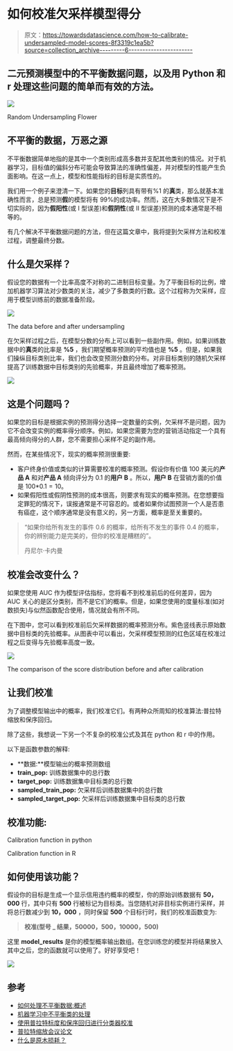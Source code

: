 # 如何校准欠采样模型得分

> 原文：<https://towardsdatascience.com/how-to-calibrate-undersampled-model-scores-8f3319c1ea5b?source=collection_archive---------6----------------------->

## 二元预测模型中的不平衡数据问题，以及用 Python 和 r 处理这些问题的简单而有效的方法。

![](img/a0ad1d1ae4b5986dfdedc70d1e27150c.png)

Random Undersampling Flower

## 不平衡的数据，万恶之源

不平衡数据简单地指的是其中一个类别形成高多数并支配其他类别的情况。对于机器学习，目标值的偏斜分布可能会导致算法的准确性偏差，并对模型的性能产生负面影响。在这一点上，模型和性能指标的目标是实质性的。

我们用一个例子来澄清一下。如果您的**目标**列具有带有%1 的**真**类，那么就基本准确性而言，总是预测**假**的模型将有 99%的成功率。然而，这在大多数情况下是不切实际的，因为**假阳性**(或 I 型误差)和**假阴性**(或 II 型误差)预测的成本通常是不相等的。

有几个解决不平衡数据问题的方法，但在这篇文章中，我将提到欠采样方法和校准过程，调整最终分数。

## 什么是欠采样？

假设您的数据有一个比率高度不对称的二进制目标变量。为了平衡目标的比例，增加机器学习算法对少数类的关注，减少了多数类的行数。这个过程称为欠采样，应用于模型训练前的数据准备阶段。

![](img/17bb3cc8f4a90c457638108a0b567833.png)

The data before and after undersampling

在欠采样过程之后，在模型分数的分布上可以看到一些副作用。例如，如果训练数据中的**真**类的比率是 **%5** ，我们期望概率预测的平均值也是 **%5** 。但是，如果我们操纵目标类别比率，我们也会改变预测分数的分布。对非目标类别的随机欠采样提高了训练数据中目标类别的先验概率，并且最终增加了概率预测。

![](img/d17f618a6f735fde4f3a2a151b48d903.png)

## 这是个问题吗？

如果您的目标是根据实例的预测得分选择一定数量的实例，欠采样不是问题，因为它不会改变实例的概率得分顺序。例如，如果您需要为您的营销活动指定一个具有最高倾向得分的人群，您不需要担心采样不足的副作用。

然而，在某些情况下，现实的概率预测很重要:

*   客户终身价值或类似的计算需要校准的概率预测。假设你有价值 100 美元的**产品 A** 和对**产品 A** 倾向评分为 0.1 的**用户 B** 。所以，**用户 B** 在营销方面的价值是 100$*0.1=10$。
*   如果假阳性或假阴性预测的成本很高，则要求有现实的概率预测。在您想要指定罪犯的情况下，误报通常是不可容忍的。或者如果你试图预测一个人是否患有癌症，这个顺序通常是没有意义的，另一方面，概率是至关重要的。

> “如果你给所有发生的事件 0.6 的概率，给所有不发生的事件 0.4 的概率，你的辨别能力是完美的，但你的校准是糟糕的”。
> 
> 丹尼尔·卡内曼

## 校准会改变什么？

如果您使用 AUC 作为模型评估指标，您将看不到校准前后的任何差异，因为 AUC 关心的是区分类别，而不是它们的概率。但是，如果您使用的度量标准(如对数损失)与似然函数配合使用，情况就会有所不同。

在下图中，您可以看到校准前后欠采样数据的概率预测分布。紫色竖线表示原始数据中目标类的先验概率。从图表中可以看出，欠采样模型预测的红色区域在校准过程之后变得与先验概率高度一致。

![](img/a4f23d55e7ec0f58e5fb8258ee12613c.png)

The comparison of the score distribution before and after calibration

## 让我们校准

为了调整模型输出中的概率，我们校准它们。有两种众所周知的校准算法:普拉特缩放和保序回归。

除了这些，我想说一下另一个不复杂的校准公式及其在 python 和 r 中的作用。

以下是函数参数的解释:

*   **数据:**模型输出的概率预测数组
*   **train_pop:** 训练数据集中的总行数
*   **target_pop:** 训练数据集中目标类的总行数
*   **sampled_train_pop:** 欠采样后训练数据集中的总行数
*   **sampled_target_pop:** 欠采样后训练数据集中目标类的总行数

## 校准功能:

Calibration function in python

Calibration function in R

## **如何使用该功能？**

假设你的目标是生成一个显示信用违约概率的模型，你的原始训练数据有 **50，000** 行，其中只有 **500** 行被标记为目标类。当您随机对非目标实例进行采样，并将总行数减少到 **10，000** ，同时保留 **500** 个目标行时，我们的校准函数变为:

> **校准(型号 _ 结果，50000，500，10000，500)**

这里 **model_results** 是你的模型概率输出数组。在您训练您的模型并将结果放入其中之后，您的函数就可以使用了。好好享受吧！

![](img/4f8b6615a82c25917a6baf9f7452d204.png)

## 参考

*   [如何处理不平衡数据:概述](https://www.datascience.com/blog/imbalanced-data)
*   [机器学习中不平衡类的处理](/dealing-with-imbalanced-classes-in-machine-learning-d43d6fa19d2)
*   [使用普拉特标度和保序回归进行分类器校准](http://fastml.com/classifier-calibration-with-platts-scaling-and-isotonic-regression/)
*   [普拉特缩放会议论文](https://www.researchgate.net/publication/233784966_Probabilities_for_SV_Machines)
*   [什么是原木损耗？](https://www.kaggle.com/dansbecker/what-is-log-loss)